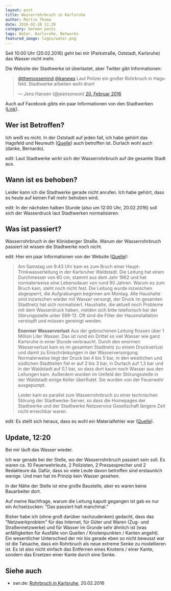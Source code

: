 ```yaml
---
layout: post
title: Wasserrohrbruch in Karlsruhe
author: Martin Thoma
date: 2016-02-20 11:29
category: German posts
tags: Water, Karlsruhe, Networks
featured_image: logos/water.png
---
```


Seit 10:00 Uhr (20.02.2016) geht bei mir (Parkstraße, Oststadt, Karlsruhe)
das Wasser nicht mehr.

Die Website der Stadtwerke ist überlastet, aber Twitter gibt Informationen:

<blockquote class="twitter-tweet" data-lang="de"><p lang="de" dir="ltr"><a href="https://twitter.com/themoosemind">@themoosemind</a> <a href="https://twitter.com/kanews">@kanews</a> Laut Polizei ein großer Rohrbruch in Hagsfeld. Stadtwerke arbeiten wohl dran!</p>&mdash; Jens Hansen (@jeansonson) <a href="https://twitter.com/jeansonson/status/700975471044009985">20. Februar 2016</a></blockquote>
<script async src="//platform.twitter.com/widgets.js" charset="utf-8"></script>


Auch auf Facebook gibts ein paar Informationen von den Stadtwerken
([Link](https://www.facebook.com/stadtwerkeka/)).

## Wer ist Betroffen?

Ich weiß es nicht. In der Oststadt auf jeden fall, ich habe gehört das
Hagsfeld und Neureuth ([Quelle](https://twitter.com/stoff_hoff_show/status/700972502793723904)) auch betroffen ist. Durlach wohl auch (danke, Bernardo).

edit: Laut Stadtwerke wirkt sich der Wasserrohrbruch auf die gesamte Stadt aus.


## Wann ist es behoben?

Leider kann ich die Stadtwerke gerade nicht anrufen. Ich habe gehört, dass
es heute auf keinen Fall mehr behoben wird.

edit: In der nächsten halben Stunde (also um 12:00 Uhr, 20.02.2016) soll sich der Wasserdruck laut Stadtwerken normalisieren.


## Was ist passiert?

Wasserrohrbruch in der Könisberger Straße. Warum der Wasserrohrbruch passiert
ist wissen die Stadtwerke noch nicht.

edit: Hier ein paar Informationen von der Website ([Quelle](http://www.stadtwerke-karlsruhe.de/swka-de/aktuelles/2016/02/20160220b.php)):

> Am Samstag um 9:43 Uhr kam es zum Bruch einer Haupt-Trinkwasserleitung in der Karlsruher Waldstadt. Die Leitung hat einen Durchmesser von 60 cm, stammt aus dem Jahr 1962 und hat normalerweise eine Lebensdauer von rund 90 Jahren. Warum es zum Bruch kam, steht noch nicht fest. Die Leitung wurde inzwischen abgesperrt, die Aufgrabungen beginnen am Montag. Alle Haushalte sind inzwischen wieder mit Wasser versorgt, der Druck im gesamten Stadtnetz hat sich normalisiert. Haushalte, die aktuell noch Probleme mit dem Wasserdruck haben, melden sich bitte telefonisch bei der Störungsstelle unter 599-12. Oft sind die Filter der Hausinstallation verstopft und müssen gereinigt werden.
>
> **Enormer Wasserverlust**
> Aus der gebrochenen Leitung flossen über 1 Million Liter Wasser. Das ist rund ein Drittel so viel Wasser wie ganz Karlsruhe in einer Stunde verbraucht. Durch den enormen Wasserverlust kam es im gesamten Stadtnetz zu einem Druckverlust und damit zu Einschränkungen in der Wasserversorgung. Normalerweise liegt der Druck bei 4 bis 5 bar, in den westlichen und südlichen Stadtteilen fiel er auf 2 bis 3 bar, in Durlach auf 1,3 bar und in der Waldstadt auf 0,1 bar, so dass dort kaum noch Wasser aus den Leitungen kam.  Außerdem wurden im Umfeld der Störungsstelle in der Waldstadt einige Keller überflutet. Sie wurden von der Feuerwehr ausgepumpt.
>
> Leider kam es parallel zum Wasserrohrbruch zu einer technischen Störung der Stadtwerke-Server, so dass die Homepages der Stadtwerke und der Stadtwerke Netzservice Gesellschaft längere Zeit nicht erreichbar waren.

edit: Es stellt sich heraus, dass es wohl ein Materialfehler war ([Quelle](http://www.stadtwerke-karlsruhe.de/swka-de/aktuelles/2016/02/20150225.php)).


## Update, 12:20

Bei mir läuft das Wasser wieder.

Ich war gerade bei der Stelle, wo der Wasserrohrbruch passiert sein soll. Es waren ca. 10 Feuerwehrleute, 2 Polizisten, 2 Pressesprecher und 2 Redakteure da. Dafür, dass so viele Leute davon betroffen sind erstaunlich wenige. Und man hat im Prinzip kein Wasser gesehen.

In der Nähe der Stelle ist eine große Baustelle, aber es waren keine Bauarbeiter
dort.

Auf meine Nachfrage, warum die Leitung kaputt gegangen ist gab es nur ein
Achselzucken: "Das passiert halt manchmal."

Bisher habe ich (ohne groß darüber nachzudenken) gedacht, dass das
"Netzwerkproblem" für das Internet, für Güter und Waren (Zug- und
Straßennetzwerke) und für Wasser im Grunde sehr ähnlich ist (was anfälligkeiten
für Ausfälle von Quellen / Knotenpunkten / Kanten angeht). Ein wesentlicher
Unterschied der mir bis gerade eben so nicht bewusst war ist die Tatsache, dass
ein Rohrbruch als neue extreme Senke zu modellieren ist. Es ist also nicht
einfach das Entfernen eines Knotens /  einer Kante, sondern das Ersetzen einer
Kante durch eine Senke.


## Siehe auch

* swr.de: [Rohrbruch in Karlsruhe](http://www.swr.de/landesschau-aktuell/bw/nach-wasserrohrbruch-grosse-teile-von-karlsruhe-ohne-wasser/-/id=1622/did=16989964/nid=1622/10mx6vm/), 20.02.2016